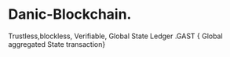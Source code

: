 # Danic-Blockchain.
Trustless,blockless, Verifiable, Global State Ledger .GAST { Global aggregated State transaction}
